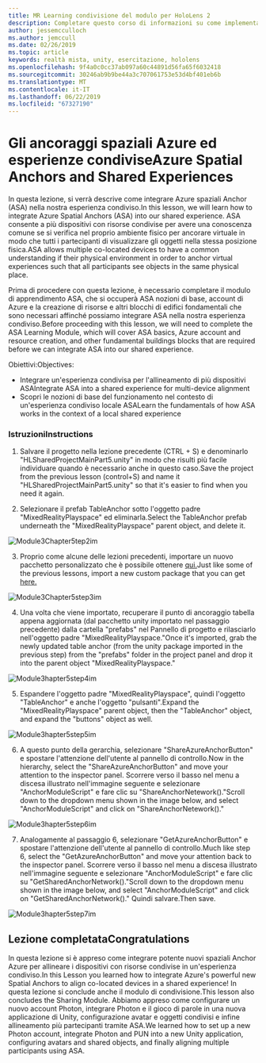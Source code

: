 ```yaml
---
title: MR Learning condivisione del modulo per HoloLens 2
description: Completare questo corso di informazioni su come implementare esperienze condivise con più utenti all'interno di un'applicazione 2 HoloLens.
author: jessemcculloch
ms.author: jemccull
ms.date: 02/26/2019
ms.topic: article
keywords: realtà mista, unity, esercitazione, hololens
ms.openlocfilehash: 9f4a0c0cc37ab097a60c44891d56fa65f6032418
ms.sourcegitcommit: 30246ab9b9be44a3c707061753e53d4bf401eb6b
ms.translationtype: MT
ms.contentlocale: it-IT
ms.lasthandoff: 06/22/2019
ms.locfileid: "67327190"
---
```

# <a name="azure-spatial-anchors-and-shared-experiences"></a><span data-ttu-id="bfbed-104">Gli ancoraggi spaziali Azure ed esperienze condivise</span><span class="sxs-lookup"><span data-stu-id="bfbed-104">Azure Spatial Anchors and Shared Experiences</span></span>

<span data-ttu-id="bfbed-105">In questa lezione, si verrà descrive come integrare Azure spaziali Anchor (ASA) nella nostra esperienza condiviso.</span><span class="sxs-lookup"><span data-stu-id="bfbed-105">In this lesson, we will learn how to integrate Azure Spatial Anchors (ASA) into our shared experience.</span></span> <span data-ttu-id="bfbed-106">ASA consente a più dispositivi con risorse condivise per avere una conoscenza comune se si verifica nel proprio ambiente fisico per ancorare virtuale in modo che tutti i partecipanti di visualizzare gli oggetti nella stessa posizione fisica.</span><span class="sxs-lookup"><span data-stu-id="bfbed-106">ASA allows multiple co-located devices to have a common understanding if their physical environment in order to anchor virtual experiences such that all participants see objects in the same physical place.</span></span>

<span data-ttu-id="bfbed-107">Prima di procedere con questa lezione, è necessario completare il modulo di apprendimento ASA, che si occuperà ASA nozioni di base, account di Azure e la creazione di risorse e altri blocchi di edifici fondamentali che sono necessari affinché possiamo integrare ASA nella nostra esperienza condiviso.</span><span class="sxs-lookup"><span data-stu-id="bfbed-107">Before proceeding with this lesson, we will need to complete the ASA Learning Module, which will cover ASA basics, Azure account and resource creation, and other fundamental buildings blocks that are required before we can integrate ASA into our shared experience.</span></span>

<span data-ttu-id="bfbed-108">Obiettivi:</span><span class="sxs-lookup"><span data-stu-id="bfbed-108">Objectives:</span></span>

- <span data-ttu-id="bfbed-109">Integrare un'esperienza condivisa per l'allineamento di più dispositivi ASA</span><span class="sxs-lookup"><span data-stu-id="bfbed-109">Integrate ASA into a shared experience for multi-device alignment</span></span>
- <span data-ttu-id="bfbed-110">Scopri le nozioni di base del funzionamento nel contesto di un'esperienza condiviso locale ASA</span><span class="sxs-lookup"><span data-stu-id="bfbed-110">Learn the fundamentals of how ASA works in the context of a local shared experience</span></span>

### <a name="instructions"></a><span data-ttu-id="bfbed-111">Istruzioni</span><span class="sxs-lookup"><span data-stu-id="bfbed-111">Instructions</span></span>

1. <span data-ttu-id="bfbed-112">Salvare il progetto nella lezione precedente (CTRL + S) e denominarlo "HLSharedProjectMainPart5.unity" in modo che risulti più facile individuare quando è necessario anche in questo caso.</span><span class="sxs-lookup"><span data-stu-id="bfbed-112">Save the project from the previous lesson (control+S) and name it "HLSharedProjectMainPart5.unity" so that it's easier to find when you need it again.</span></span>

2. <span data-ttu-id="bfbed-113">Selezionare il prefab TableAnchor sotto l'oggetto padre "MixedRealityPlayspace" ed eliminarla.</span><span class="sxs-lookup"><span data-stu-id="bfbed-113">Select the TableAnchor prefab underneath  the "MixedRealityPlayspace" parent object, and delete it.</span></span>

![Module3Chapter5tep2im](images/module3chapter5step2im.PNG)

3. <span data-ttu-id="bfbed-115">Proprio come alcune delle lezioni precedenti, importare un nuovo pacchetto personalizzato che è possibile ottenere [qui.](placeholderlink)</span><span class="sxs-lookup"><span data-stu-id="bfbed-115">Just like some of the previous lessons, import a new custom package that you can get [here.](placeholderlink)</span></span>

![Module3Chapter5step3im](images/module3chapter5step3im.PNG)

4. <span data-ttu-id="bfbed-117">Una volta che viene importato, recuperare il punto di ancoraggio tabella appena aggiornata (dal pacchetto unity importato nel passaggio precedente) dalla cartella "prefabs" nel Pannello di progetto e rilasciarlo nell'oggetto padre "MixedRealityPlayspace."</span><span class="sxs-lookup"><span data-stu-id="bfbed-117">Once it's imported, grab the newly updated table anchor (from the unity package imported in the previous step) from the "prefabs" folder in the project panel and drop it into the parent object "MixedRealityPlayspace."</span></span>

![Module3hapter5step4im](images/module3chapter5step4im.PNG)

5. <span data-ttu-id="bfbed-119">Espandere l'oggetto padre "MixedRealityPlayspace", quindi l'oggetto "TableAnchor" e anche l'oggetto "pulsanti".</span><span class="sxs-lookup"><span data-stu-id="bfbed-119">Expand the "MixedRealityPlayspace" parent object, then the "TableAnchor" object, and expand the "buttons" object as well.</span></span> 

![Module3hapter5step5im](images/module3chapter5step5im.PNG)

6. <span data-ttu-id="bfbed-121">A questo punto della gerarchia, selezionare "ShareAzureAnchorButton" e spostare l'attenzione dell'utente al pannello di controllo.</span><span class="sxs-lookup"><span data-stu-id="bfbed-121">Now in the hierarchy, select the "ShareAzureAnchorButton" and move your attention to the inspector panel.</span></span> <span data-ttu-id="bfbed-122">Scorrere verso il basso nel menu a discesa illustrato nell'immagine seguente e selezionare "AnchorModuleScript" e fare clic su "ShareAnchorNetework()."</span><span class="sxs-lookup"><span data-stu-id="bfbed-122">Scroll down to the dropdown menu shown in the image below, and select "AnchorModuleScript" and click on "ShareAnchorNetework()."</span></span>

![Module3hapter5step6im](images/module3chapter5step6im.PNG)

7. <span data-ttu-id="bfbed-124">Analogamente al passaggio 6, selezionare "GetAzureAnchorButton" e spostare l'attenzione dell'utente al pannello di controllo.</span><span class="sxs-lookup"><span data-stu-id="bfbed-124">Much like step 6, select the "GetAzureAnchorButton" and move your attention back to the inspector panel.</span></span> <span data-ttu-id="bfbed-125">Scorrere verso il basso nel menu a discesa illustrato nell'immagine seguente e selezionare "AnchorModuleScript" e fare clic su "GetSharedAnchorNetwork()."</span><span class="sxs-lookup"><span data-stu-id="bfbed-125">Scroll down to the dropdown menu shown in the image below, and select "AnchorModuleScript" and click on "GetSharedAnchorNetwork()."</span></span> <span data-ttu-id="bfbed-126">Quindi salvare.</span><span class="sxs-lookup"><span data-stu-id="bfbed-126">Then save.</span></span>

![Module3hapter5step7im](images/module3chapter5step7im.PNG)




## <a name="congratulations"></a><span data-ttu-id="bfbed-128">Lezione completata</span><span class="sxs-lookup"><span data-stu-id="bfbed-128">Congratulations</span></span>

<span data-ttu-id="bfbed-129">In questa lezione si è appreso come integrare potente nuovi spaziali Anchor Azure per allineare i dispositivi con risorse condivise in un'esperienza condiviso.</span><span class="sxs-lookup"><span data-stu-id="bfbed-129">In this Lesson you learned how to integrate Azure's powerful new Spatial Anchors to align co-located devices in a shared experience!</span></span> <span data-ttu-id="bfbed-130">In questa lezione si conclude anche il modulo di condivisione.</span><span class="sxs-lookup"><span data-stu-id="bfbed-130">This lesson also concludes the Sharing Module.</span></span> <span data-ttu-id="bfbed-131">Abbiamo appreso come configurare un nuovo account Photon, integrare Photon e il gioco di parole in una nuova applicazione di Unity, configurazione avatar e oggetti condivisi e infine allineamento più partecipanti tramite ASA.</span><span class="sxs-lookup"><span data-stu-id="bfbed-131">We learned how to set up a new Photon account, integrate Photon and PUN into a new Unity application, configuring avatars and shared objects, and finally aligning multiple participants using ASA.</span></span> 

